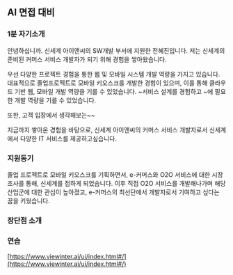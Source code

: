 ## AI 면접 대비

### 1분 자기소개
안녕하십니까. 신세계 아이앤씨의 SW개발 부서에 지원한 전혜진입니다.
저는 신세계의 준비된 커머스 서비스 개발자가 되기 위해 경험을 쌓아왔습니다.

우선 다양한 프로젝트 경험을 통한 웹 및 모바일 시스템 개발 역량을 가지고 있습니다. 대표적으로 졸업프로젝트로 모바일 키오스크를 개발한 경험이 있으며, 이를 통해 클라우드 기반 웹, 모바일 개발 역량을 기를 수 있었습니다.  ~서비스 설계를 경험하고 ~에 필요한 개발 역량을 기를 수 있었습니다.

또한, 고객 입장에서 생각해보는~~


지금까지 쌓아온 경험을 바탕으로, 신세계 아이앤씨의 커머스 서비스 개발자로서 신세계에서 다양한 IT 서비스를 제공하고싶습니다.

### 지원동기
졸업 프로젝트로 모바일 키오스크를 기획하면서, e-커머스와 O2O 서비스에 대한 시장조사를 통해, 신세계를 접하게 되었습니다. 이후 직접 O2O 서비스를 개발해나가며 해당 산업군에 대한 관심이 높아졌고, e-커머스의 최선단에서 개발자로서 기여하고 싶다는 꿈을 키웠습니다.

### 장단점  소개


### 연습
[https://www.viewinter.ai/ui/index.html#/](https://www.viewinter.ai/ui/index.html#/)

<!--stackedit_data:
eyJoaXN0b3J5IjpbMTU3Nzc5MDMzMCwxMTE4MTU4ODIsLTY0OT
Q5NTkzNiwtNjA4Nzc3NDg1LC0xOTkxNjY5OTY1XX0=
-->